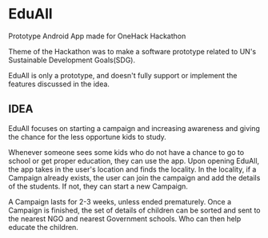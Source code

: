 # EduAll
Prototype Android App made for OneHack Hackathon


Theme of the Hackathon was to make a software prototype related to UN's Sustainable Development Goals(SDG).

EduAll is only a prototype, and doesn't fully support or implement the features discussed in the idea.


## IDEA
EduAll focuses on starting a campaign and increasing awareness and giving the chance for the less opportune kids to study.

Whenever someone sees some kids who do not have a chance to go to school or get proper education, they can use the app.
Upon opening EduAll, the app takes in the user's location and finds the locality. In the locality, if a Campaign already exists, the user can join the campaign and add the details of the students.
If not, they can start a new Campaign.


A Campaign lasts for 2-3 weeks, unless ended prematurely.
Once a Campaign is finished, the set of details of children can be sorted and sent to the nearest NGO and nearest Government schools.
Who can then help educate the children.

